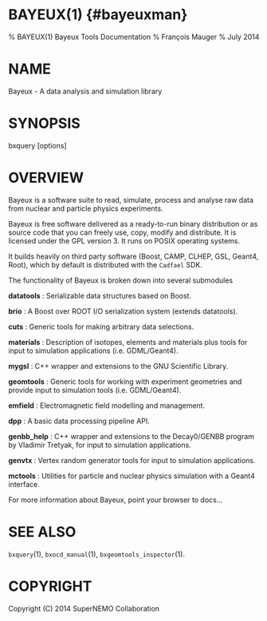 BAYEUX(1) {#bayeuxman}
=========

% BAYEUX(1) Bayeux Tools Documentation
% François Mauger
% July 2014

# NAME

Bayeux - A data analysis and simulation library

# SYNOPSIS

bxquery [options]


# OVERVIEW

Bayeux is a software suite to read, simulate, process and analyse raw data
from nuclear and particle physics experiments.

Bayeux is free software delivered as a ready-to-run binary distribution or
as source code that you can freely use, copy, modify and distribute. It is
licensed under the GPL version 3. It runs on POSIX operating systems.

It builds heavily on third party software (Boost, CAMP, CLHEP, GSL, Geant4, Root),
which by default is distributed with the `Cadfael` SDK.

The functionality of Bayeux is broken down into several submodules

**datatools**
:      Serializable data structures based on Boost.


**brio**
:      A Boost over ROOT I/O serialization system (extends datatools).

**cuts**
:      Generic tools for making arbitrary data selections.

**materials**
:      Description of isotopes, elements and materials plus tools
       for input to simulation applications (i.e. GDML/Geant4).

**mygsl**
:      C++ wrapper and extensions to the GNU Scientific Library.

**geomtools**
:      Generic tools for working with experiment geometries and
       provide input to simulation tools (i.e. GDML/Geant4).

**emfield**
:      Electromagnetic field modelling and management.

**dpp**
:      A basic data processing pipeline API.

**genbb_help**
:      C++ wrapper and extensions to the Decay0/GENBB program
       by Vladimir Tretyak, for input to simulation applications.

**genvtx**
:      Vertex random generator tools for input to
       simulation applications.

**mctools**
:      Utilities for particle and nuclear physics simulation with
       a Geant4 interface.


For more information about Bayeux, point your browser to docs...

# SEE ALSO

`bxquery`(1), `bxocd_manual`(1), `bxgeomtools_inspector`(1).

# COPYRIGHT

Copyright (C) 2014 SuperNEMO Collaboration
